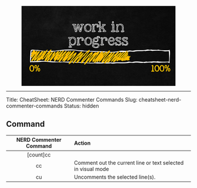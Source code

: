 <!--
Maintainer:   jeffskinnerbox@yahoo.com / www.jeffskinnerbox.me
Version:      0.0.0
-->


<div align="center">
<img src="https://raw.githubusercontent.com/jeffskinnerbox/blog/main/content/images/banners-bkgrds/work-in-progress.jpg" title="These materials require additional work and are not ready for general use." align="center" width=420px height=219px>
</div>


-----



Title: CheatSheet: NERD Commenter Commands
Slug: cheatsheet-nerd-commenter-commands
Status: hidden

## Command
| NERD Commenter Command | Action |
|:----:|:------|
| [count]<leader>cc | |
| <leader>cc | Comment out the current line or text selected in visual mode |
| <leader>cu | Uncomments the selected line(s). |
